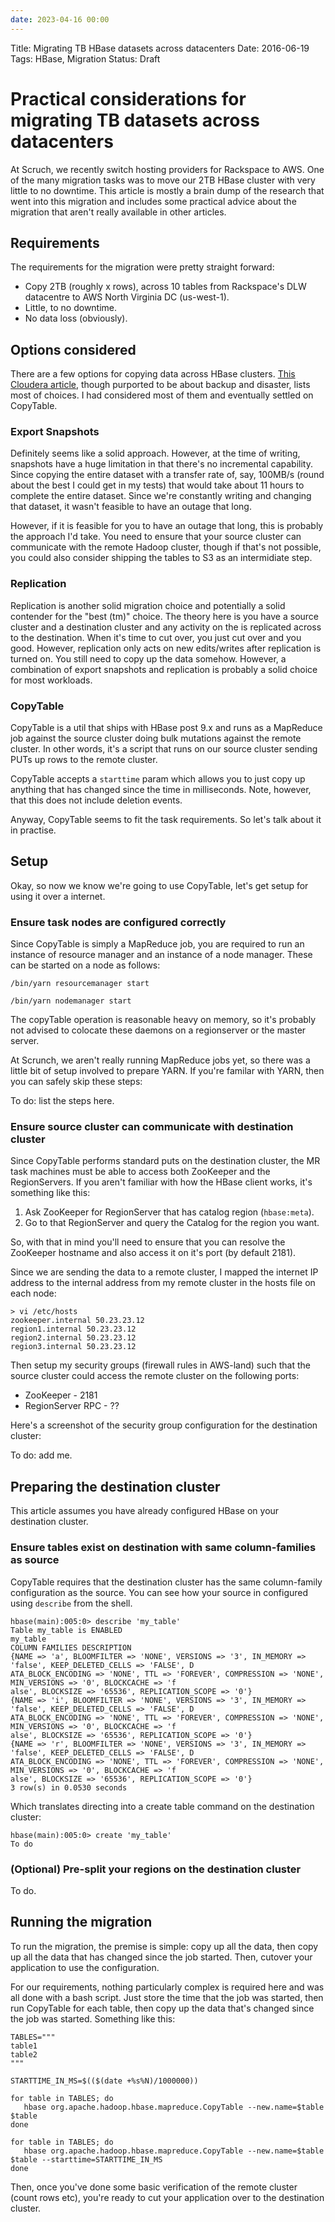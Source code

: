 ```yaml
---
date: 2023-04-16 00:00
---
```

Title: Migrating TB HBase datasets across datacenters
Date: 2016-06-19
Tags: HBase, Migration
Status: Draft

# Practical considerations for migrating TB datasets across datacenters

At Scruch, we recently switch hosting providers for Rackspace to AWS. One of the many migration tasks was to move our 2TB HBase cluster with very little to no downtime. This article is mostly a brain dump of the research that went into this migration and includes some practical advice about the migration that aren't really available in other articles.

## Requirements

The requirements for the migration were pretty straight forward:

* Copy 2TB (roughly x rows), across 10 tables from Rackspace's DLW datacentre to AWS North Virginia DC (us-west-1).
* Little, to no downtime.
* No data loss (obviously).

## Options considered

There are a few options for copying data across HBase clusters. [This Cloudera article](http://blog.cloudera.com/blog/2013/11/approaches-to-backup-and-disaster-recovery-in-hbase/), though purported to be about backup and disaster, lists most of choices. I had considered most of them and eventually settled on CopyTable.

### Export Snapshots

Definitely seems like a solid approach. However, at the time of writing, snapshots have a huge limitation in that there's no incremental capability. Since copying the entire dataset with a transfer rate of, say, 100MB/s (round about the best I could get in my tests) that would take about 11 hours to complete the entire dataset. Since we're constantly writing and changing that dataset, it wasn't feasible to have an outage that long.

However, if it is feasible for you to have an outage that long, this is probably the approach I'd take. You need to ensure that your source cluster can communicate with the remote Hadoop cluster, though if that's not possible, you could also consider shipping the tables to S3 as an intermidiate step.

### Replication

Replication is another solid migration choice and potentially a solid contender for the "best (tm)" choice. The theory here is you have a source cluster and a destination cluster and any activity on the is replicated across to the destination. When it's time to cut over, you just cut over and you good. However, replication only acts on new edits/writes after replication is turned on. You still need to copy up the data somehow. However, a combination of export snapshots and replication is probably a solid choice for most workloads.

### CopyTable

CopyTable is a util that ships with HBase post 9.x and runs as a MapReduce job against the source cluster doing bulk mutations against the remote cluster. In other words, it's a script that runs on our source cluster sending PUTs up rows to the remote cluster.

CopyTable accepts a ``starttime`` param which allows you to just copy up anything that has changed since the time in milliseconds. Note, however, that this does not include deletion events.

Anyway, CopyTable seems to fit the task requirements. So let's talk about it in practise.

## Setup

Okay, so now we know we're going to use CopyTable, let's get setup for using it over a internet.

### Ensure task nodes are configured correctly

Since CopyTable is simply a MapReduce job, you are required to run an instance of resource manager and an instance of a node manager. These can be started on a node as follows:

```
/bin/yarn resourcemanager start
```

```
/bin/yarn nodemanager start
```

The copyTable operation is reasonable heavy on memory, so it's probably not advised to colocate these daemons on a regionserver or the master server.

At Scrunch, we aren't really running MapReduce jobs yet, so there was a little bit of setup involved to prepare YARN. If you're familar with YARN, then you can safely skip these steps:

To do: list the steps here.

### Ensure source cluster can communicate with destination cluster

Since CopyTable performs standard puts on the destination cluster, the MR task machines must be able to access both ZooKeeper and the RegionServers. If you aren't familiar with how the HBase client works, it's something like this:

1. Ask ZooKeeper for RegionServer that has catalog region (``hbase:meta``).
2. Go to that RegionServer and query the Catalog for the region you want.

So, with that in mind you'll need to ensure that you can resolve the ZooKeeper hostname and also access it on it's port (by default 2181).

Since we are sending the data to a remote cluster, I mapped the internet IP address to the internal address from my remote cluster in the hosts file on each node:

```
> vi /etc/hosts
zookeeper.internal 50.23.23.12
region1.internal 50.23.23.12
region2.internal 50.23.23.12
region3.internal 50.23.23.12
```

Then setup my security groups (firewall rules in AWS-land) such that the source cluster could access the remote cluster on the following ports:

* ZooKeeper - 2181
* RegionServer RPC - ??

Here's a screenshot of the security group configuration for the destination cluster:

To do: add me.

## Preparing the destination cluster

This article assumes you have already configured HBase on your destination cluster.

### Ensure tables exist on destination with same column-families as source

CopyTable requires that the destination cluster has the same column-family configuration as the source. You can see how your source in configured using ``describe`` from the shell.

```
hbase(main):005:0> describe 'my_table'
Table my_table is ENABLED
my_table
COLUMN FAMILIES DESCRIPTION
{NAME => 'a', BLOOMFILTER => 'NONE', VERSIONS => '3', IN_MEMORY => 'false', KEEP_DELETED_CELLS => 'FALSE', D
ATA_BLOCK_ENCODING => 'NONE', TTL => 'FOREVER', COMPRESSION => 'NONE', MIN_VERSIONS => '0', BLOCKCACHE => 'f
alse', BLOCKSIZE => '65536', REPLICATION_SCOPE => '0'}
{NAME => 'i', BLOOMFILTER => 'NONE', VERSIONS => '3', IN_MEMORY => 'false', KEEP_DELETED_CELLS => 'FALSE', D
ATA_BLOCK_ENCODING => 'NONE', TTL => 'FOREVER', COMPRESSION => 'NONE', MIN_VERSIONS => '0', BLOCKCACHE => 'f
alse', BLOCKSIZE => '65536', REPLICATION_SCOPE => '0'}
{NAME => 'r', BLOOMFILTER => 'NONE', VERSIONS => '3', IN_MEMORY => 'false', KEEP_DELETED_CELLS => 'FALSE', D
ATA_BLOCK_ENCODING => 'NONE', TTL => 'FOREVER', COMPRESSION => 'NONE', MIN_VERSIONS => '0', BLOCKCACHE => 'f
alse', BLOCKSIZE => '65536', REPLICATION_SCOPE => '0'}
3 row(s) in 0.0530 seconds
```

Which translates directing into a create table command on the destination cluster:

```
hbase(main):005:0> create 'my_table'
To do
```

### (Optional) Pre-split your regions on the destination cluster

To do.

## Running the migration

To run the migration, the premise is simple: copy up all the data, then copy up all the data that has changed since the job started. Then, cutover your application to use the configuration.

For our requirements, nothing particularly complex is required here and was all done with a bash script. Just store the time that the job was started, then run CopyTable for each table, then copy up the data that's changed since the job was started. Something like this:

```
TABLES="""
table1
table2
"""

STARTTIME_IN_MS=$(($(date +%s%N)/1000000))

for table in TABLES; do
   hbase org.apache.hadoop.hbase.mapreduce.CopyTable --new.name=$table $table
done

for table in TABLES; do
   hbase org.apache.hadoop.hbase.mapreduce.CopyTable --new.name=$table $table --starttime=STARTTIME_IN_MS
done
```

Then, once you've done some basic verification of the remote cluster (count rows etc), you're ready to cut your application over to the destination cluster.
